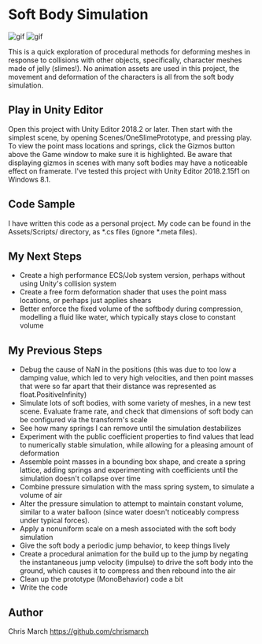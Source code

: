 # Soft Body Simulation

![gif](https://i.imgur.com/rUUmGSK.gif)
![gif](https://i.imgur.com/mUOUfAU.gif)

This is a quick exploration of procedural methods for deforming meshes in response to collisions with other objects, specifically, character meshes made of jelly (slimes!). No animation assets are used in this project, the movement and deformation of the characters is all from the soft body simulation.

## Play in Unity Editor
Open this project with Unity Editor 2018.2 or later. Then start with the simplest scene, by opening Scenes/OneSlimePrototype, and pressing play. To view the point mass locations and springs, click the Gizmos button above the Game window to make sure it is highlighted. Be aware that displaying gizmos in scenes with many soft bodies may have a noticeable effect on framerate.
I've tested this project with Unity Editor 2018.2.15f1 on Windows 8.1.

## Code Sample
I have written this code as a personal project. My code can be found in the Assets/Scripts/ directory, as *.cs files (ignore *.meta files).

## My Next Steps
* Create a high performance ECS/Job system version, perhaps without using Unity's collision system
* Create a free form deformation shader that uses the point mass locations, or perhaps just applies shears
* Better enforce the fixed volume of the softbody during compression, modelling a fluid like water, which typically stays close to constant volume

## My Previous Steps
* Debug the cause of NaN in the positions (this was due to too low a damping value, which led to very high velocities, and then point masses that were so far apart that their distance was represented as float.PositiveInfinity)
* Simulate lots of soft bodies, with some variety of meshes, in a new test scene. Evaluate frame rate, and check that dimensions of soft body can be configured via the transform's scale
* See how many springs I can remove until the simulation destabilizes
* Experiment with the public coefficient properties to find values that lead to numerically stable simulation, while allowing for a pleasing amount of deformation
* Assemble point masses in a bounding box shape, and create a spring lattice, adding springs and experimenting with coefficients until the simulation doesn't collapse over time
* Combine pressure simulation with the mass spring system, to simulate a volume of air
* Alter the pressure simulation to attempt to maintain constant volume, similar to a water balloon (since water doesn't noticeably compress under typical forces).
* Apply a nonuniform scale on a mesh associated with the soft body simulation
* Give the soft body a periodic jump behavior, to keep things lively
* Create a procedural animation for the build up to the jump by negating the instantaneous jump velocity (impulse) to drive the soft body into the ground, which causes it to compress and then rebound into the air
* Clean up the prototype (MonoBehavior) code a bit
* Write the code

## Author
Chris March
https://github.com/chrismarch

